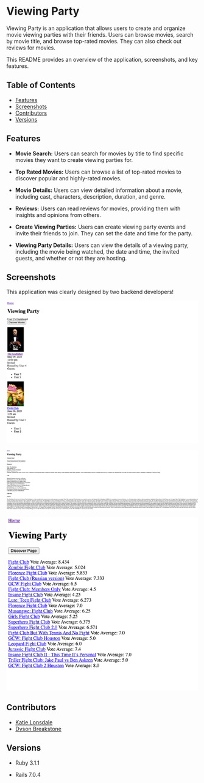 # Viewing Party

Viewing Party is an application that allows users to create and organize movie viewing parties with their friends. Users can browse movies, search by movie title, and browse top-rated movies. They can also check out reviews for movies.

This README provides an overview of the application, screenshots, and key features.

## Table of Contents

- [Features](#features)
- [Screenshots](#screenshots)
- [Contributors](#contributors)
- [Versions](#versions)

## Features

- **Movie Search:** Users can search for movies by title to find specific movies they want to create viewing parties for.

- **Top Rated Movies:** Users can browse a list of top-rated movies to discover popular and highly-rated movies.

- **Movie Details:** Users can view detailed information about a movie, including cast, characters, description, duration, and genre.

- **Reviews:** Users can read reviews for movies, providing them with insights and opinions from others.

- **Create Viewing Parties:** Users can create viewing party events and invite their friends to join. They can set the date and time for the party.

- **Viewing Party Details:** Users can view the details of a viewing party, including the movie being watched, the date and time, the invited guests, and whether or not they are hosting.

## Screenshots

This application was clearly designed by two backend developers!

![User Dashboard](/app/assets/images/user_dashboard.png "User Dashboard")

![Movie Show Page](/app/assets/images/movie_show_page.png "Movie Show Page")

![Search Results](/app/assets/images/search_results.png "Search Results")


## Contributors
- [Katie Lonsdale](https://www.linkedin.com/in/katherine-lonsdale-7b215185/)
- [Dyson Breakstone](https://www.linkedin.com/in/dyson-breakstone-4978291a2/)

## Versions

- Ruby 3.1.1

- Rails 7.0.4
